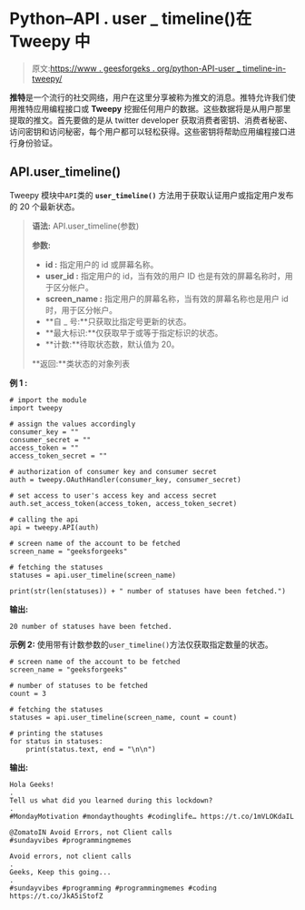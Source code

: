 # Python–API . user _ timeline()在 Tweepy 中

> 原文:[https://www . geesforgeks . org/python-API-user _ timeline-in-tweepy/](https://www.geeksforgeeks.org/python-api-user_timeline-in-tweepy/)

**推特**是一个流行的社交网络，用户在这里分享被称为推文的消息。推特允许我们使用推特应用编程接口或 **Tweepy** 挖掘任何用户的数据。这些数据将是从用户那里提取的推文。首先要做的是从 twitter developer 获取消费者密钥、消费者秘密、访问密钥和访问秘密，每个用户都可以轻松获得。这些密钥将帮助应用编程接口进行身份验证。

## API.user_timeline()

Tweepy 模块中`API`类的 **`user_timeline()`** 方法用于获取认证用户或指定用户发布的 20 个最新状态。

> **语法:** API.user_timeline(参数)
> 
> **参数:**
> 
> *   **id :** 指定用户的 id 或屏幕名称。
> *   **user_id :** 指定用户的 id，当有效的用户 ID 也是有效的屏幕名称时，用于区分帐户。
> *   **screen_name :** 指定用户的屏幕名称，当有效的屏幕名称也是用户 id 时，用于区分帐户。
> *   **自 _ 号:**只获取比指定号更新的状态。
> *   **最大标识:**仅获取早于或等于指定标识的状态。
> *   **计数:**待取状态数，默认值为 20。
> 
> **返回:**类状态的对象列表

**例 1 :**

```
# import the module
import tweepy

# assign the values accordingly
consumer_key = ""
consumer_secret = ""
access_token = ""
access_token_secret = ""

# authorization of consumer key and consumer secret
auth = tweepy.OAuthHandler(consumer_key, consumer_secret)

# set access to user's access key and access secret 
auth.set_access_token(access_token, access_token_secret)

# calling the api 
api = tweepy.API(auth)

# screen name of the account to be fetched
screen_name = "geeksforgeeks"

# fetching the statuses
statuses = api.user_timeline(screen_name)

print(str(len(statuses)) + " number of statuses have been fetched.")
```

**输出:**

```
20 number of statuses have been fetched.

```

**示例 2:** 使用带有计数参数的`user_timeline()`方法仅获取指定数量的状态。

```
# screen name of the account to be fetched
screen_name = "geeksforgeeks"

# number of statuses to be fetched
count = 3

# fetching the statuses
statuses = api.user_timeline(screen_name, count = count)

# printing the statuses
for status in statuses:
    print(status.text, end = "\n\n")
```

**输出:**

```
Hola Geeks!
.
Tell us what did you learned during this lockdown?
.
#MondayMotivation #mondaythoughts #codinglife… https://t.co/1mVLOKdaIL

@ZomatoIN Avoid Errors, not Client calls
#sundayvibes #programmingmemes

Avoid errors, not client calls
.
Geeks, Keep this going...
.
#sundayvibes #programming #programmingmemes #coding https://t.co/JkA5iStofZ

```